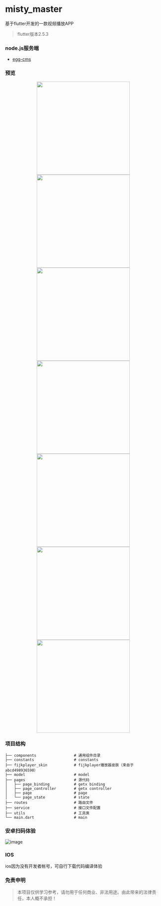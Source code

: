# misty_master
基于flutter开发的一款视频播放APP
> flutter版本2.5.3
### node.js服务端
- [egg-cms](https://github.com/chillley/egg-cms)

### 预览
<p align="center">
<img src="https://github.com/chillley/images/blob/main/misty/app1.jpg?raw=true" width="300">
<img src="https://github.com/chillley/images/blob/main/misty/app2.jpg?raw=true" width="300">
<img src="https://github.com/chillley/images/blob/main/misty/app3.jpg?raw=true" width="300">
<img src="https://github.com/chillley/images/blob/main/misty/app4.jpg?raw=true" width="300">
<img src="https://github.com/chillley/images/blob/main/misty/app5.jpg?raw=true" width="300">
<img src="https://github.com/chillley/images/blob/main/misty/app6.jpg?raw=true" width="300">
<img src="https://github.com/chillley/images/blob/main/misty/app7.jpg?raw=true" width="300">
</p>

### 项目结构


```
├── components                 # 通用组件目录
├── constants                  # constants 
├── fijkplayer_skin            # fijkplayer播放器皮肤（来自于abcd498936590）
├── model                      # model
├── pages                      # 源代码
│   ├── page_binding           # getx binding
│   ├── page_controller        # getx controller
│   ├── page                   # page
│   └── page_state             # state
├── routes                     # 路由文件
├── service                    # 接口文件配置
├── utils                      # 工具类
└── main.dart                  # main
```

### 安卓扫码体验
![image](https://github.com/chillley/images/blob/main/misty/download.png?raw=true)
### IOS
ios因为没有开发者帐号，可自行下载代码编译体验

### 免责申明
> 本项目仅供学习参考，请勿用于任何商业、非法用途。由此带来的法律责任，本人概不承担！